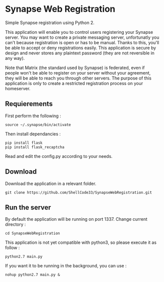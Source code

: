 # Synapse Web Registration
Simple Synapse registration using Python 2.

This application will enable you to control users registering your Synapse server. You may want to create a private messaging server, unfortunatly you can't because registration is open or has to be manual. Thanks to this, you'll be able to accept or deny registrations easily. This application is secure by design and never stores any plaintext password (they are not reversible in any way).

Note that Matrix (the standard used by Synapse) is federated, even if people won't be able to register on your server without your agreement, they will be able to reach you through other servers. The purpose of this application is only to create a restricted registration process on your homeserver.

## Requierements
First perform the following :
```
source ~/.synapse/bin/activate
```

Then install dependancies :
```
pip install flask
pip install flask_recaptcha
```

Read and edit the config.py according to your needs.

## Download
Download the application in a relevant folder.
```
git clone https://github.com/ShellCode33/SynapseWebRegistration.git
```

## Run the server
By default the application will be running on port 1337.
Change current directory :
```
cd SynapseWebRegistration
```
This application is not yet compatible with python3, so please execute it as follow :
```
python2.7 main.py
```

If you want it to be running in the background, you can use :
```
nohup python2.7 main.py &
```

